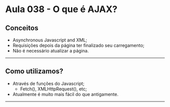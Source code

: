 # Aula 038 - O que é AJAX?

## Conceitos

- Asynchronous Javascript and XML;
- Requisições depois da página ter finalizado seu carregamento;
- Não é necessário atualizar a página.

---

## Como utilizamos?

- Através de funções do Javascript;
    - Fetch(), XMLHttpRequest(), etc;
- Atualmente é muito mais fácil do que antigamente.

---